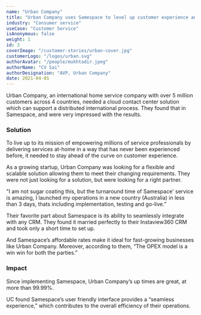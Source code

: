 ```yaml
---
name: "Urban Company"
title: "Urban Company uses Samespace to level up customer experience and drive 50% increase in efficiency."
industry: "Consumer service"
useCase: "Customer Service"
isAnonymous: false
weight: 1
id: 3
coverImage: "/customer-stories/urban-cover.jpg"
customerLogo: "/logos/urban.svg"
authorAvatar: "/people/mukhtadir.jpeg"
authorName: "CV Sai"
authorDesignation: "AVP, Urban Company"
date: 2021-04-05
---
```


Urban Company, an international home service company with over 5 million customers across 4 countries, needed a cloud contact center solution which can support a distributed international process. They found that in Samespace, and were very impressed with the results.

### Solution

To live up to its mission of empowering millions of service professionals by delivering services at-home in a way that has never been experienced before, it needed to stay ahead of the curve on customer experience.

As a growing startup, Urban Company was looking for a flexible and scalable solution allowing them to meet their changing requirements. They were not just looking for a solution, but were looking for a right partner.

"I am not sugar coating this, but the turnaround time of Samespace' service is amazing, I launched my operations in a new country (Australia) in less than 3 days, thats including implementation, testing and go-live.”

Their favorite part about Samespace is its ability to seamlessly integrate with any CRM. They found it married perfectly to their Instaview360 CRM and took only a short time to set up.

And Samespace’s affordable rates make it ideal for fast-growing businesses like Urban Company. Moreover, according to them, “The OPEX model is a win win for both the parties.”

### Impact

Since implementing Samespace, Urban Company’s up times are great, at more than 99.99%.

UC found Samespace’s user friendly interface provides a “seamless experience,” which contributes to the overall efficiency of their operations.

<Quote quote="Compared to other products in the market Samespace is about 50% more efficient, and this has led to the increase in productivity." author="CV Sai" title="AVP, Urban Company"/>
